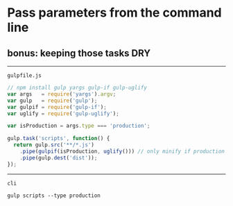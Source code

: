 # Pass parameters from the command line
## bonus: keeping those tasks DRY

---

`gulpfile.js`

```js
// npm install gulp yargs gulp-if gulp-uglify
var args   = require('yargs').argv;
var gulp   = require('gulp');
var gulpif = require('gulp-if');
var uglify = require('gulp-uglify');

var isProduction = args.type === 'production';

gulp.task('scripts', function() {
  return gulp.src('**/*.js')
    .pipe(gulpif(isProduction, uglify())) // only minify if production
    .pipe(gulp.dest('dist'));
});
```

---

`cli`

`gulp scripts --type production`
